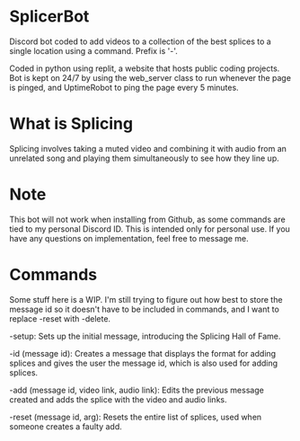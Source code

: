 # SplicerBot
Discord bot coded to add videos to a collection of the best splices to a single location using a command. Prefix is '-'.

Coded in python using replit, a website that hosts public coding projects. Bot is kept on 24/7 by using the web_server class to run whenever the page is pinged, and UptimeRobot to ping the page every 5 minutes.

# What is Splicing
Splicing involves taking a muted video and combining it with audio from an unrelated song and playing them simultaneously to see how they line up.

# Note
This bot will not work when installing from Github, as some commands are tied to my personal Discord ID. This is intended only for personal use. If you have any questions on implementation, feel free to message me.

# Commands
Some stuff here is a WIP. I'm still trying to figure out how best to store the message id so it doesn't have to be included in commands, and I want to replace -reset with -delete.

-setup: Sets up the initial message, introducing the Splicing Hall of Fame.

-id (message id): Creates a message that displays the format for adding splices and gives the user the message id, which is also used for adding splices.

-add (message id, video link, audio link): Edits the previous message created and adds the splice with the video and audio links. 

-reset (message id, arg): Resets the entire list of splices, used when someone creates a faulty add.


